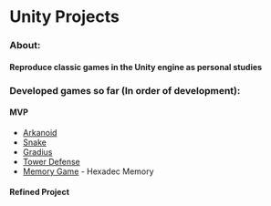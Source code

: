 # Unity Projects
 
### About: 
#### Reproduce classic games in the Unity engine as personal studies

### Developed games so far (In order of development):

#### MVP
* [Arkanoid](Arkanoid)
* [Snake](Snake)
* [Gradius](Gradius)
* [Tower Defense](Tower%20Defense)
* [Memory Game](Memory%20Game%20(Hex)) - Hexadec Memory


#### Refined Project